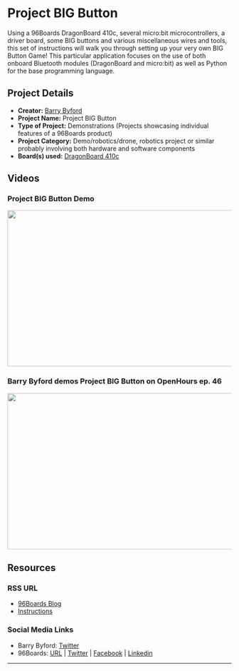 # Project BIG Button

Using a 96Boards DragonBoard 410c, several micro:bit microcontrollers, a driver board, some BIG buttons and various miscellaneous wires and tools, this set of instructions will walk you through setting up your very own BIG Button Game! This particular application focuses on the use of both onboard Bluetooth modules (DragonBoard and micro:bit) as well as Python for the base programming language.

## Project Details

- **Creator:** [Barry Byford](https://twitter.com/uk_baz)
- **Project Name:** Project BIG Button
- **Type of Project:** Demonstrations (Projects showcasing individual features of a 96Boards product)
- **Project Category:** Demo/robotics/drone, robotics project or similar probably involving both hardware and software components
- **Board(s) used:** [DragonBoard 410c](http://www.96boards.org/product/dragonboard410c/)

## Videos

### Project BIG Button Demo

[<img src="https://github.com/96boards/website/blob/master/_96boards.org/Projects/ProjectBIGButton/Images/ProjectBIGButton_Video_Demo.png?raw=true" data-canonical-src="https://github.com/96boards/website/blob/master/_96boards.org/Projects/ProjectBIGButton/Images/ProjectBIGButton_Video_Demo.png?raw=true" width="600" height="350" />](https://youtu.be/VeuXedlyDvc)

### Barry Byford demos Project BIG Button on OpenHours ep. 46

[<img src="https://github.com/96boards/website/blob/master/_96boards.org/Projects/ProjectBIGButton/Images/ProjectBIGButton_Video_OpenHours.png?raw=true" data-canonical-src="https://github.com/96boards/website/blob/master/_96boards.org/Projects/ProjectBIGButton/Images/ProjectBIGButton_Video_OpenHours.png?raw=true" width="600" height="350" />](https://youtu.be/F6xZPTO9eO0)

## Resources

### RSS URL

- [96Boards Blog](http://www.96boards.org/blog/project-big-button-barry-byford/)
- [Instructions](https://ukbaz.github.io/howto/proj_big_btn.html)

### Social Media Links

- Barry Byford: [Twitter](https://twitter.com/uk_baz)
- 96Boards: [URL](http://www.96boards.org/) | [Twitter](https://twitter.com/96boards) | [Facebook](https://www.facebook.com/96Boards) | [Linkedin](https://www.linkedin.com/showcase/6637095/)


***
